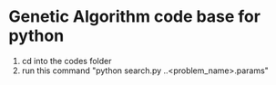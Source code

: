 # Genetic Algorithm code base for python

1. cd into the codes folder
2. run this command 
    "python search.py ..\<problem_name>.params"
